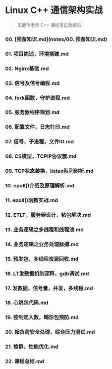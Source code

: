 # Linux C++ 通信架构实战
> 王健伟老师 C++ 课程笔记及源码

### 00. [预备知识.md](notes/00. 预备知识.md)
### 01. 项目简述，环境搭建.md 
### 02. Nginx基础.md 
### 03. 信号及信号编程.md 
### 04. fork函数，守护进程.md 
### 05. 服务器程序规划.md 
### 06.  配置文件，日志打印.md 
### 07. 信号，子进程，文件IO.md 
### 08. CS模型，TCPIP协议簇.md 
### 09. TCP状态装换，listen队列剖析.md 
### 10. epoll()介绍及原理解析.md 
### 11. epoll()函数实战.md 
### 12. ETLT，服务器设计，粘包解决.md 
### 13. 业务逻辑之多线程和线程池.md 
### 14. 业务逻辑之业务处理脉搏.md 
### 15. 预发包，多线程资源回收.md 
### 16. LT发数据机制深释，gdb调试.md 
### 17. 发数据，信号量，并发，多线程.md 
### 18. 心跳包代码.md 
### 19. 控制连入数，畸形包预防.md 
### 20. 超负荷安全处理，综合压力测试.md 
### 21. 惊群，性能优化.md 
### 22. 课程总结.md 